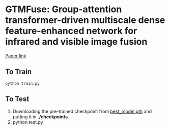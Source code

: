 # GTMFuse: Group-attention transformer-driven multiscale dense feature-enhanced network for infrared and visible image fusion

[Paper link](https://doi.org/10.1016/j.knosys.2024.111658)

## To Train 
 ```
python train.py 
```

## To Test
1. Downloading the pre-trained checkpoint from [best_model.pth](https://pan.baidu.com/s/1KRxEpTCM0t4fPgvPz9iRaQ?pwd=of0u) and putting it in **./checkpoints**.
2. python test.py 

